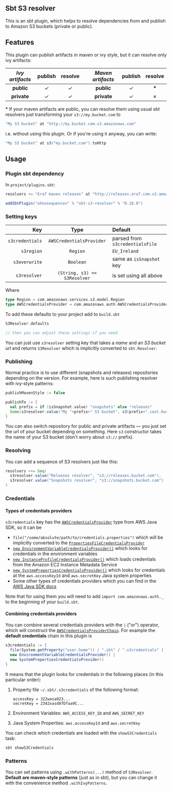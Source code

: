 ## Sbt S3 resolver

This is an sbt plugin, which helps to resolve dependencies from and publish to Amazon S3 buckets (private or public).

## Features

This plugin can publish artifacts in maven or ivy style, but it can resolve only ivy artifacts:

| _Ivy artifacts_ | publish | resolve |     | _Maven artifacts_ | publish | resolve |
| :-------------: | :-----: | :-----: | --- | :---------------: | :-----: | :-----: |
|    **public**   |    ✓    |    ✓    |     |     **public**    |    ✓    |  __*__  |
|   **private**   |    ✓    |    ✓    |     |    **private**    |    ✓    |    ✗    |

__*__ If your maven artifacts are public, you can resolve them using usual sbt resolvers just transforming your `s3://my.bucket.com` to

```scala
"My S3 bucket" at "http://my.bucket.com.s3.amazonaws.com"
```

i.e. without using this plugin. Or if you're using it anyway, you can write:

```scala
"My S3 bucket" at s3("my.bucket.com").toHttp
```


## Usage

### Plugin sbt dependency

In `project/plugins.sbt`:

```scala
resolvers += "Era7 maven releases" at "http://releases.era7.com.s3.amazonaws.com"

addSbtPlugin("ohnosequences" % "sbt-s3-resolver" % "0.10.0")
```


### Setting keys

|         Key         |             Type             |             Default             |
| ------------------: | :--------------------------: | :------------------------------ |
|     `s3credentials` |   `AWSCredentialsProvider`   | parsed from `s3credentialsFile` |
|          `s3region` |           `Region`           | `EU_Ireland`                    |
|       `s3overwrite` |          `Boolean`           | same as `isSnapshot` key        |
|        `s3resolver` | `(String, s3) => S3Resolver` | is set using all above          |

Where

```scala
type Region = com.amazonaws.services.s3.model.Region
type AWSCredentialsProvider = com.amazonaws.auth.AWSCredentialsProvider
```

To add these defaults to your project add to `build.sbt`

```scala
S3Resolver.defaults

// then you can adjust these settings if you need
```

You can just use `s3resolver` setting key that takes a _name_ and an _S3 bucket url_ and returns `S3Resolver` which is implicitly converted to `sbt.Resolver`.


### Publishing

Normal practice is to use different (snapshots and releases) repositories depending on the version. For example, here is such publishing resolver with ivy-style patterns:

```scala
publishMavenStyle := false

publishTo := { 
  val prefix = if (isSnapshot.value) "snapshots" else "releases"
  Some(s3resolver.value("My "+prefix+" S3 bucket", s3(prefix+".cool.bucket.com") withIvyPatterns)
}
```

You can also switch repository for public and private artifacts — you just set the url of your bucket depending on something. Here `s3` constructor takes the name of your S3 bucket (don't worry about `s3://` prefix).


### Resolving

You can add a sequence of S3 resolvers just like this:

```scala
resolvers ++= Seq(
  s3resolver.value("Releases resolver", "s3://releases.bucket.com"),
  s3resolver.value("Snapshots resolver", "s3://snapshots.bucket.com")
)
```


### Credentials

#### Types of credentials providers

`s3credentials` key has the [`AWSCredentialsProvider`](http://docs.aws.amazon.com/AWSJavaSDK/latest/javadoc/com/amazonaws/auth/AWSCredentialsProvider.html) type from AWS Java SDK, so it can be

* `file("/some/absolute/path/to/credentials.properties")` which will be implicitly converted to the [`PropertiesFileCredentialsProvider`](http://docs.aws.amazon.com/AWSJavaSDK/latest/javadoc/com/amazonaws/auth/PropertiesFileCredentialsProvider.html)
* [`new EnvironmentVariableCredentialsProvider()`](http://docs.aws.amazon.com/AWSJavaSDK/latest/javadoc/com/amazonaws/auth/EnvironmentVariableCredentialsProvider.html) which looks for credentials in the environment variables
* [`new InstanceProfileCredentialsProvider()`](http://docs.aws.amazon.com/AWSJavaSDK/latest/javadoc/com/amazonaws/auth/InstanceProfileCredentialsProvider.html) which loads credentials from the Amazon EC2 Instance Metadata Service
* [`new SystemPropertiesCredentialsProvider()`](http://docs.aws.amazon.com/AWSJavaSDK/latest/javadoc/com/amazonaws/auth/SystemPropertiesCredentialsProvider.html) which looks for credentials at the `aws.accessKeyId` and `aws.secretKey` Java system properties
* Some other types of credentials providers which you can find in the [AWS Java SDK docs](http://docs.aws.amazon.com/AWSJavaSDK/latest/javadoc/com/amazonaws/auth/AWSCredentialsProvider.html)

Note that for using them you will need to add `import com.amazonaws.auth._` to the beginning of your `build.sbt`.

#### Combining credentials providers

You can combine several credentials providers with the `|` ("or") operator, which will construct the [`AWSCredentialsProviderChain`](http://docs.aws.amazon.com/AWSJavaSDK/latest/javadoc/com/amazonaws/auth/AWSCredentialsProviderChain.html). For example the **default credentials** chain in this plugin is

```scala
s3credentials := {
  file(System.getProperty("user.home")) / ".sbt" / ".s3credentials" |
  new EnvironmentVariableCredentialsProvider() |
  new SystemPropertiesCredentialsProvider()
}
```

It means that the plugin looks for credentials in the following places (in this particular order):

1. Property file `~/.sbt/.s3credentials` of the following format:  

   ```properties
   accessKey = 322wasa923...
   secretKey = 2342xasd8fDfaa9C...
   ```
2. Environment Variables: `AWS_ACCESS_KEY_ID` and `AWS_SECRET_KEY`
3. Java System Properties: `aws.accessKeyId` and `aws.secretKey`

You can check which credentials are loaded with the `showS3Credentials` task:

```bash
sbt showS3Credentials
```

### Patterns

You can set patterns using `.withPatterns(...)` method of `S3Resolver`. **Default are maven-style patterns** (just as in sbt), but you can change it with the convenience method `.withIvyPatterns`.
